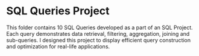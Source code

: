 # SQL Queries Project
This folder contains 10 SQL Queries developed as a part of an SQL Project. Each query demonstrates data retrieval, filtering, aggregation, joining and sub-queries. I designed this project to display efficient query construction and optimization for real-life applications.
